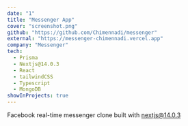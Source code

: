 ```yaml
---
date: "1"
title: "Messenger App"
cover: "screenshot.png"
github: "https://github.com/Chimennadi/messenger"
external: "https://messenger-chimennadi.vercel.app"
company: "Messenger"
tech:
  - Prisma
  - Nextjs@14.0.3
  - React
  - tailwindCSS
  - Typescript
  - MongoDB
showInProjects: true
---
```


Facebook real-time messenger clone built with nextjs@14.0.3